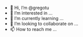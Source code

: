 - 👋 Hi, I’m @gregotu
- 👀 I’m interested in ...
- 🌱 I’m currently learning ...
- 💞️ I’m looking to collaborate on ...
- 📫 How to reach me ...

<!---
gregotu/gregotu is a ✨ special ✨ repository because its `README.md` (this file) appears on your GitHub profile.
You can click the Preview link to take a look at your changes.
--->
